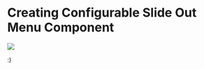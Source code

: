 # **Creating Configurable Slide Out Menu Component**

<img src="https://media.giphy.com/media/citBl9yPwnUOs/giphy.gif">

:)
